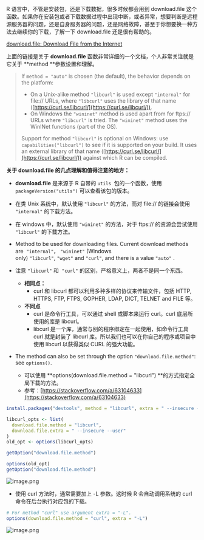 R 语言中，不管是安装包，还是下载数据，很多时候都会用到 download.file 这个函数。如果你在安装包或者下载数据过程中出现中断，或者异常，想要判断是远程源服务器的问题，还是自身服务器的问题，还是网络故障，甚至于你想要换一种方法去继续你的下载，了解一下 download.file 还是很有帮助的。

[download.file: Download File from the Internet](https://rdrr.io/r/utils/download.file.html)

上面的链接是关于 **download.file** 函数非常详细的一个文档，个人非常关注就是它关于 **method **参数设置和理解。

> If `method = "auto"` is chosen (the default), the behavior depends on the platform:
>
> - On a Unix-alike method `"libcurl"` is used except `"internal"` for file:// URLs, where `"libcurl"` uses the library of that name ([https://curl.se/libcurl/](https://curl.se/libcurl/)).
> - On Windows the `"wininet"` method is used apart from for ftps:// URLs where `"libcurl"` is tried. The `"wininet"` method uses the WinINet functions (part of the OS).
>
> Support for method `"libcurl"` is optional on Windows: use `capabilities("libcurl")` to see if it is supported on your build. It uses an external library of that name ([https://curl.se/libcurl/](https://curl.se/libcurl/)) against which R can be compiled.

**关于 download.file 的几点理解和值得注意的地方：**

- **download.file** 是来源于 R 自带的 `utils`  包的一个函数，使用 `packageVersion("utils")` 可以查看该包的版本。

- 在类 Unix 系统中，默认使用 `"libcurl"` 的方法，而对 file:// 的链接会使用 `"internal"` 的下载方法。

- 在 windows 中，默认使用 `"wininet"` 的方法，对于 ftps:// 的资源会尝试使用 `"libcurl"` 的下载方法。

- Method to be used for downloading files. Current download methods are  `"internal"`， `"wininet"` (Windows only) `"libcurl"`, `"wget"` and `"curl"`, and there is a value `"auto"` .

- 注意 `"libcurl"` 和  `"curl"` 的区别，严格意义上，两者不是同一个东西。

  - **相同点：**
    - curl 和 libcurl 都可以利用多种多样的协议来传输文件，包括 HTTP, HTTPS, FTP, FTPS, GOPHER, LDAP, DICT, TELNET and FILE 等。
  - **不同点**
    - curl 是命令行工具，可以通过 shell 或脚本来运行 curl。curl 底层所使用的库是 libcurl。
    - libcurl 是一个库，通常与别的程序绑定在一起使用，如命令行工具 curl 就是封装了 libcurl 库。所以我们也可以在你自己的程序或项目中使用 libcurl 以获得类似 CURL 的强大功能。

- The method can also be set through the option `"download.file.method"`: see `options()`.

  - 可以使用 **options(download.file.method = "libcurl") **的方式指定全局下载的方法。
  - 参考：[https://stackoverflow.com/a/63104633](https://stackoverflow.com/a/63104633)

```r
install.packages("devtools", method = "libcurl", extra = " --insecure --user")

libcurl_opts <- list(
  download.file.method = "libcurl",
  download.file.extra = " --insecure --user"
)
old_opt <- options(libcurl_opts)

getOption("download.file.method")

options(old_opt)
getOption("download.file.method")
```

![image.png](https://shub-1251708715.cos.ap-guangzhou.myqcloud.com/elog-docs-images/FpMVz5NAdqvK7DdK8zMMIkKZIbhd.png)

- 使用 curl 方法时，通常需要加上 -L 参数。这时候 R 会自动调用系统的 curl 命令在后台执行对应包的下载。

```r
# For method "curl" use argument extra = "-L".
options(download.file.method = "curl", extra = "-L")
```

![image.png](https://shub-1251708715.cos.ap-guangzhou.myqcloud.com/elog-docs-images/FuApwtzylYe69akxEZhm0C1phg5h.png)
